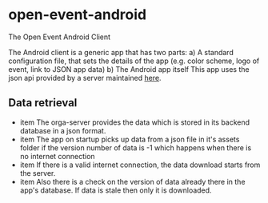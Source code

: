 # open-event-android
The Open Event Android Client

The Android client is a generic app that has two parts:
a) A standard configuration file, that sets the details of the app (e.g. color scheme, logo of event, link to JSON app data)
b) The Android app itself
This app uses the json api provided by a server maintained [here](https://github.com/fossasia/open-event-orga-server). 
## Data retrieval
- item The orga-server provides the data which is stored in its backend database in a json format.
- item The app on startup picks up data from a json file in it's assets folder if the version number of data is -1 which happens when there is no internet connection
- item If there is a valid internet connection, the data download starts from the server.
- item Also there is a check on the version of data already there in the app's database. If data is stale then only it is downloaded.


